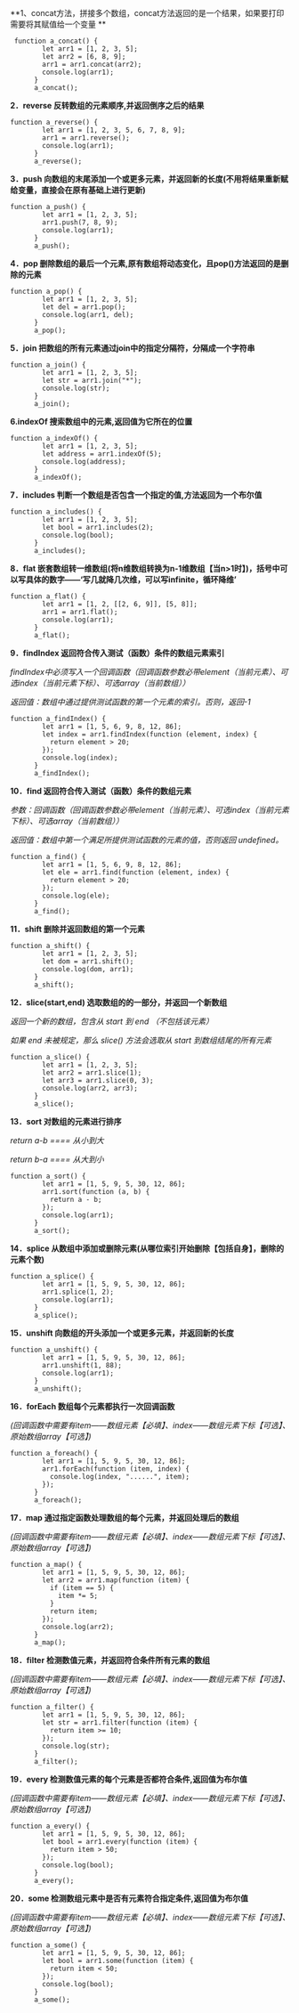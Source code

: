 **1、concat方法，拼接多个数组，concat方法返回的是一个结果，如果要打印需要将其赋值给一个变量 **

     function a_concat() {
            let arr1 = [1, 2, 3, 5];
            let arr2 = [6, 8, 9];
            arr1 = arr1.concat(arr2);
            console.log(arr1);
          }
          a_concat();


**2．reverse  反转数组的元素顺序,并返回倒序之后的结果**

```
function a_reverse() {
        let arr1 = [1, 2, 3, 5, 6, 7, 8, 9];
        arr1 = arr1.reverse(); 
        console.log(arr1);
      }
      a_reverse();
```



**3．push 向数组的末尾添加一个或更多元素，并返回新的长度(不用将结果重新赋给变量，直接会在原有基础上进行更新)**

 

```
function a_push() {
        let arr1 = [1, 2, 3, 5];
        arr1.push(7, 8, 9);
        console.log(arr1);
      }
      a_push();
```



**4．pop 删除数组的最后一个元素,原有数组将动态变化，且pop()方法返回的是删除的元素**

```
function a_pop() {
        let arr1 = [1, 2, 3, 5];
        let del = arr1.pop();
        console.log(arr1, del);
      }
      a_pop();
```



  **5．join 把数组的所有元素通过join中的指定分隔符，分隔成一个字符串**

    function a_join() {
            let arr1 = [1, 2, 3, 5];
            let str = arr1.join("*");
            console.log(str);
          }
          a_join();



  **6.indexOf 搜索数组中的元素,返回值为它所在的位置**

    function a_indexOf() {
            let arr1 = [1, 2, 3, 5];
            let address = arr1.indexOf(5);
            console.log(address);
          }
          a_indexOf();



  **7．includes 判断一个数组是否包含一个指定的值,方法返回为一个布尔值**

```
function a_includes() {
        let arr1 = [1, 2, 3, 5];
        let bool = arr1.includes(2);
        console.log(bool);
      }
      a_includes();
```



  **8．flat 嵌套数组转一维数组(将n维数组转换为n-1维数组【当n>1时】)，括号中可以写具体的数字——‘写几就降几次维，可以写infinite，循环降维’**

```
function a_flat() {
        let arr1 = [1, 2, [[2, 6, 9]], [5, 8]];
        arr1 = arr1.flat();
        console.log(arr1);
      }
      a_flat();
```



  **9．findIndex  返回符合传入测试（函数）条件的数组元素索引**

   *findIndex中必须写入一个回调函数（回调函数参数必带element（当前元素）、可选index（当前元素下标）、可选array（当前数组））*

 *返回值：数组中通过提供测试函数的第一个元素的索引。否则，返回-1*

```
function a_findIndex() {
        let arr1 = [1, 5, 6, 9, 8, 12, 86];
        let index = arr1.findIndex(function (element, index) {
          return element > 20;
        });
        console.log(index);
      }
      a_findIndex();
```



  **10．find 返回符合传入测试（函数）条件的数组元素**

   *参数：回调函数（回调函数参数必带element（当前元素）、可选index（当前元素下标）、可选array（当前数组））*

   *返回值：数组中第一个满足所提供测试函数的元素的值，否则返回 undefined。*

```
function a_find() {
        let arr1 = [1, 5, 6, 9, 8, 12, 86];
        let ele = arr1.find(function (element, index) {
          return element > 20;
        });
        console.log(ele);
      }
      a_find();
```



  **11．shift 删除并返回数组的第一个元素**

```
function a_shift() {
        let arr1 = [1, 2, 3, 5];
        let dom = arr1.shift();
        console.log(dom, arr1);
      }
      a_shift();
```



  **12．slice(start,end) 选取数组的的一部分，并返回一个新数组**

   *返回一个新的数组，包含从 start 到 end （不包括该元素）*

   *如果 end 未被规定，那么 slice() 方法会选取从 start 到数组结尾的所有元素*

```
function a_slice() {
        let arr1 = [1, 2, 3, 5];
        let arr2 = arr1.slice(1);
        let arr3 = arr1.slice(0, 3);
        console.log(arr2, arr3);
      }
      a_slice();
```



 **13．sort 对数组的元素进行排序**

   *return a-b ==== 从小到大*

  *return b-a ==== 从大到小*

```
function a_sort() {
        let arr1 = [1, 5, 9, 5, 30, 12, 86];
        arr1.sort(function (a, b) {
          return a - b;
        });
        console.log(arr1);
      }
      a_sort();
```



  **14．splice 从数组中添加或删除元素(从哪位索引开始删除【包括自身】，删除的元素个数)**

```
function a_splice() {
        let arr1 = [1, 5, 9, 5, 30, 12, 86];
        arr1.splice(1, 2);
        console.log(arr1);
      }
      a_splice();
```



  **15．unshift 向数组的开头添加一个或更多元素，并返回新的长度**

```
function a_unshift() {
        let arr1 = [1, 5, 9, 5, 30, 12, 86];
        arr1.unshift(1, 88);
        console.log(arr1);
      }
      a_unshift();
```



  **16．forEach 数组每个元素都执行一次回调函数**

 *(回调函数中需要有item——数组元素【必填】、index——数组元素下标【可选】、原始数组array【可选】)*

```
function a_foreach() {
        let arr1 = [1, 5, 9, 5, 30, 12, 86];
        arr1.forEach(function (item, index) {
          console.log(index, "......", item);
        });
      }
      a_foreach();
```



  **17．map 通过指定函数处理数组的每个元素，并返回处理后的数组**

   *(回调函数中需要有item——数组元素【必填】、index——数组元素下标【可选】、原始数组array【可选】)*

```
function a_map() {
        let arr1 = [1, 5, 9, 5, 30, 12, 86];
        let arr2 = arr1.map(function (item) {
          if (item == 5) {
            item *= 5;
          }
          return item;
        });
        console.log(arr2);
      }
      a_map();
```



  **18．filter 检测数值元素，并返回符合条件所有元素的数组**

   *(回调函数中需要有item——数组元素【必填】、index——数组元素下标【可选】、原始数组array【可选】)*

```
function a_filter() {
        let arr1 = [1, 5, 9, 5, 30, 12, 86];
        let str = arr1.filter(function (item) {
          return item >= 10;
        });
        console.log(str);
      }
      a_filter();
```



  **19．every 检测数值元素的每个元素是否都符合条件,返回值为布尔值**

  *(回调函数中需要有item——数组元素【必填】、index——数组元素下标【可选】、原始数组array【可选】)*

```
function a_every() {
        let arr1 = [1, 5, 9, 5, 30, 12, 86];
        let bool = arr1.every(function (item) {
          return item > 50;
        });
        console.log(bool);
      }
      a_every();
```



   **20．some  检测数组元素中是否有元素符合指定条件,返回值为布尔值**

  *(回调函数中需要有item——数组元素【必填】、index——数组元素下标【可选】、原始数组array【可选】)*

```
function a_some() {
        let arr1 = [1, 5, 9, 5, 30, 12, 86];
        let bool = arr1.some(function (item) {
          return item < 50;
        });
        console.log(bool);
      }
      a_some();
```

